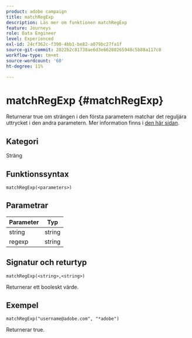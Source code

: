 ```yaml
---
product: adobe campaign
title: matchRegExp
description: Läs mer om funktionen matchRegExp
feature: Journeys
role: Data Engineer
level: Experienced
exl-id: 24cf362c-f390-4bb1-be82-a079bc27fa1f
source-git-commit: 2022b2c81738ae6d3e66280265948c5b88a117c8
workflow-type: tm+mt
source-wordcount: '60'
ht-degree: 11%

---
```


# matchRegExp {#matchRegExp}

Returnerar true om strängen i den första parametern matchar det reguljära uttrycket i den andra parametern. Mer information finns i [den här sidan](https://docs.oracle.com/javase/7/docs/api/java/util/regex/Pattern.html).

## Kategori

Sträng

## Funktionssyntax

`matchRegExp(<parameters>)`

## Parametrar

| Parameter | Typ |
|--- |--- |
| string | string |
| regexp | string |

## Signatur och returtyp

`matchRegExp(<string>,<string>)`

Returnerar ett booleskt värde.

## Exempel

`matchRegExp("username@adobe.com", "*adobe")`

Returnerar true.
